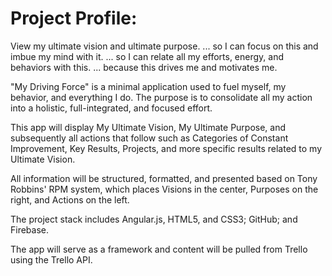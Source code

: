 # Project Profile:
View my ultimate vision and ultimate purpose. 
... so I can focus on this and imbue my mind with it.
... so I can relate all my efforts, energy, and behaviors with this.
... because this drives me and motivates me.

"My Driving Force" is a minimal application used to fuel myself, my behavior, and everything I do. The purpose is to consolidate all my action into a holistic, full-integrated, and focused effort.

This app will display My Ultimate Vision, My Ultimate Purpose, and subsequently all actions that follow such as Categories of Constant Improvement, Key Results, Projects, and more specific results related to my Ultimate Vision.

All information will be structured, formatted, and presented based on Tony Robbins' RPM system, which places Visions in the center, Purposes on the right, and Actions on the left.

The project stack includes Angular.js, HTML5, and CSS3; GitHub; and Firebase. 

The app will serve as a framework and content will be pulled from Trello using the Trello API.